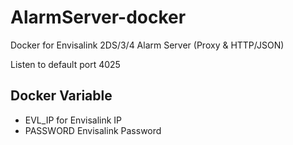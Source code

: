# AlarmServer-docker
Docker for Envisalink 2DS/3/4 Alarm Server (Proxy &amp; HTTP/JSON)

Listen to default port 4025

## Docker Variable
- EVL_IP for Envisalink IP
- PASSWORD Envisalink Password

